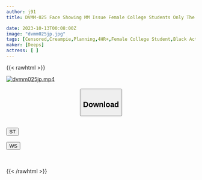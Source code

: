 ```yaml
---
author: j91
title: DVMM-025 Face Showing MM Issue Female College Students Only The Magic Mirror 1 Million Yen If You Win! If You Lose, You'll Have Sex Immediately! Japan-US Competition Baseball Fist! A Piston That Doesn't Stop No Matter How Many Times He Gets Fucked With A Big Dick From Overseas! All Creampie! !

date: 2023-10-13T00:08:00Z
image: "dvmm025jp.jpg"
tags: [Censored,Creampie,Planning,4HR+,Female College Student,Black Actor	]
maker: [Deeps]
actress: [ ]
---
```



{{< rawhtml >}}

<div class="video" data-videoid="R6albPbAmOudA7j">
    <a href="javascript:;">
        <img src="https://my.j91.asia/posts/dvmm025jp/dvmm025jp.jpg" width="WIDTH" height="HEIGHT" alt="dvmm025jp.mp4" loading="lazy">
    </a>
</div>

<script type="text/javascript" src="https://j91.asia/asset/on-demand-st.js"></script>

<br>
  <link rel="stylesheet" href="https://j91.asia/asset/bs5.css">
  
  <center>
  <button class="btn btn-primary" type="button" data-bs-toggle="collapse" data-bs-target=".multi-collapse" aria-expanded="false" aria-controls="multiCollapseExample1 multiCollapseExample2"><h2>Download</h2></button></center>
</p>
<div class="row">
  <div class="col">
    <div class="collapse multi-collapse" id="multiCollapseExample1">
      <div class="card card-body">
	      	      <br>
<div class="buttons">  
<a href="https://streamtape.to/v/R6albPbAmOudA7j"><button class="btn-hover color-3"><i class="fa fa-download"></i> ST</button></a></div>
    </div>
  </div>
</div>
  <div class="col">
    <div class="collapse multi-collapse" id="multiCollapseExample2">
      <div class="card card-body">
	      <br>
<div class="buttons">
    <a href="https://wolfstream.tv/ysodcnijvg10"><button class="btn-hover color-9"><i class="fa fa-download"></i> WS</button></a></div>
<br><br>
      </div>
    </div>
  </div>
</div>

{{< /rawhtml >}}
